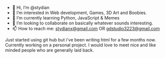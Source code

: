 - 👋 Hi, I’m @stydian
- 👀 I’m interested in Web development, Games, 3D Art and Boobies.
- 🌱 I’m currently learning Python, JavaScript & Memes
- 💞️ I’m looking to collaborate on basically whatever sounds interesting.
- 📫 How to reach me: stydianx@gmail.com OR gdstudio3223@gmail.com

Just started using git hub but i've been writing html for a few months now.
Currently working on a personal project.
I would love to meet nice and like minded people who are generally laid back.

<!---
stydian/stydian is a ✨ special ✨ repository because its `README.md` (this file) appears on your GitHub profile.
You can click the Preview link to take a look at your changes.
--->
